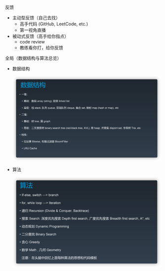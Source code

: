 







反馈

- 主动型反馈（自己去找）
  - 高手代码 (GitHub, LeetCode, etc.)
  - 第一视角直播
- 被动式反馈（高手给你指点）
  - code review
  - 教练看你打，给你反馈







全局（数据结构与算法总览）

- 数据结构

  <img src="${images}/image-20210326000013315.png" alt="image-20210326000013315" style="zoom: 67%;" />

- 算法

  <img src="${images}/image-20210326000114352.png" alt="image-20210326000114352" style="zoom:67%;" />

